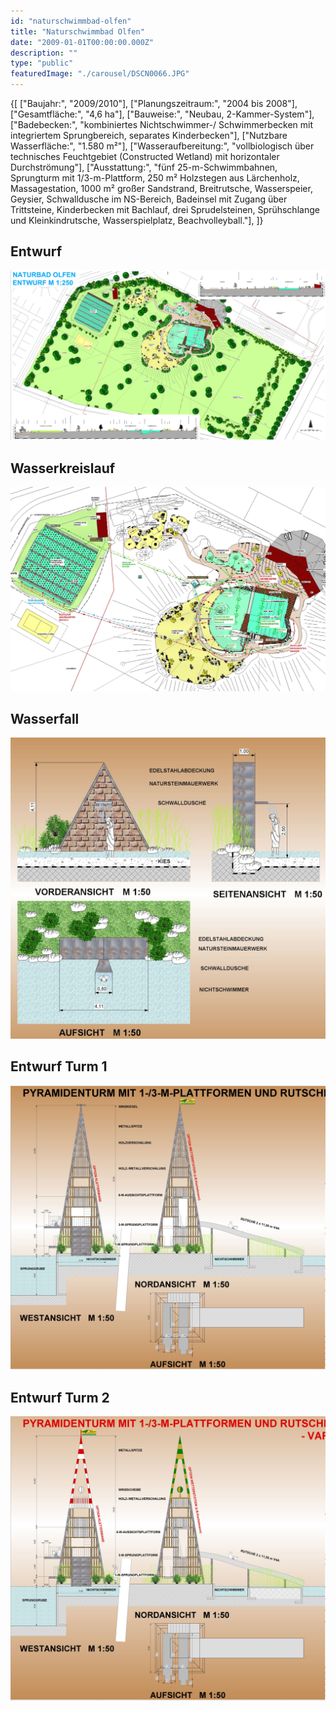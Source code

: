 ```yaml
---
id: "naturschwimmbad-olfen"
title: "Naturschwimmbad Olfen"
date: "2009-01-01T00:00:00.000Z"
description: ""
type: "public"
featuredImage: "./carousel/DSCN0066.JPG"
---
```


<SpecificationsTable title="Technische Daten">
    {[
        ["Baujahr:", "2009/2010"],
        ["Planungszeitraum:", "2004 bis 2008"],
        ["Gesamtfläche:", "4,6 ha"],
        ["Bauweise:", "Neubau, 2-Kammer-System"],
        ["Badebecken:", "kombiniertes Nichtschwimmer-/ Schwimmerbecken mit integriertem Sprungbereich, separates Kinderbecken"],
        ["Nutzbare Wasserfläche:", "1.580 m²"],
        ["Wasseraufbereitung:", "vollbiologisch über technisches Feuchtgebiet (Constructed Wetland) mit horizontaler Durchströmung"],
        ["Ausstattung:", "fünf 25-m-Schwimmbahnen, Sprungturm mit 1/3-m-Plattform, 250 m² Holzstegen aus Lärchenholz, Massagestation, 1000 m² großer Sandstrand, Breitrutsche, Wasserspeier, Geysier, Schwalldusche im NS-Bereich, Badeinsel mit Zugang über Trittsteine, Kinderbecken mit Bachlauf, drei Sprudelsteinen, Sprühschlange und Kleinkindrutsche, Wasserspielplatz, Beachvolleyball."],
    ]}
</SpecificationsTable>


## Entwurf
![Entwurf](./images/entwurf.jpg)

## Wasserkreislauf
![Wasserkreislauf](./images/wasserkreislauf.jpg)

## Wasserfall
![Wasserfall](./images/wasserfall.jpg)

## Entwurf Turm 1
![Entwurf Turm 1](./images/turm1.jpg)

## Entwurf Turm 2
![Entwurf Turm 2](./images/turm2.jpg)